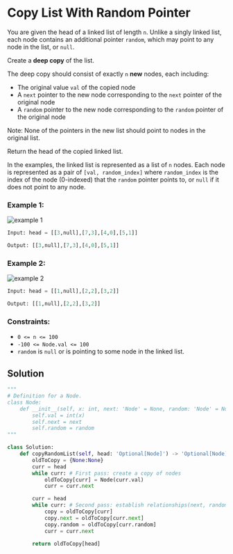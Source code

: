 # Copy List With Random Pointer
You are given the head of a linked list of length `n`. Unlike a singly linked list, each node contains an additional pointer `random`, which may point to any node in the list, or `null`.

Create a **deep copy** of the list.

The deep copy should consist of exactly `n` **new** nodes, each including:

- The original value `val` of the copied node
- A `next` pointer to the new node corresponding to the `next` pointer of the original node
- A `random` pointer to the new node corresponding to the `random` pointer of the original node

Note: None of the pointers in the new list should point to nodes in the original list.

Return the head of the copied linked list.

In the examples, the linked list is represented as a list of `n` nodes. Each node is represented as a pair of `[val, random_index]` where `random_index` is the index of the node (0-indexed) that the `random` pointer points to, or `null` if it does not point to any node.

### Example 1:

![example 1](https://imagedelivery.net/CLfkmk9Wzy8_9HRyug4EVA/5a5c2bdd-51e2-4795-4544-096af4b6cc00/public)

```python
Input: head = [[3,null],[7,3],[4,0],[5,1]]

Output: [[3,null],[7,3],[4,0],[5,1]]
```

### Example 2:

![example 2](https://imagedelivery.net/CLfkmk9Wzy8_9HRyug4EVA/6e56fa98-cf1e-4ca6-18d4-716dac4ba900/public)

```python
Input: head = [[1,null],[2,2],[3,2]]

Output: [[1,null],[2,2],[3,2]]
```

### Constraints:
- `0 <= n <= 100`
- `-100 <= Node.val <= 100`
- `random` is `null` or is pointing to some node in the linked list.

## Solution
```python
"""
# Definition for a Node.
class Node:
    def __init__(self, x: int, next: 'Node' = None, random: 'Node' = None):
        self.val = int(x)
        self.next = next
        self.random = random
"""

class Solution:
    def copyRandomList(self, head: 'Optional[Node]') -> 'Optional[Node]':
        oldToCopy = {None:None}
        curr = head
        while curr: # First pass: create a copy of nodes
            oldToCopy[curr] = Node(curr.val)
            curr = curr.next

        curr = head
        while curr: # Second pass: establish relationships(next, random)
            copy = oldToCopy[curr]
            copy.next = oldToCopy[curr.next]
            copy.random = oldToCopy[curr.random]
            curr = curr.next

        return oldToCopy[head]
```